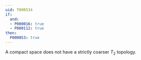 ```yaml
---
uid: T000534
if:
  and:
  - P000016: true
  - P000112: true
then:
  P000053: true
---
```


A compact space does not have a strictly coarser $T_2$ topology.
